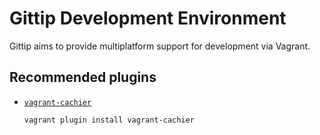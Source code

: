 # Gittip Development Environment

Gittip aims to provide multiplatform support for development via
Vagrant.

## Recommended plugins

  * [`vagrant-cachier`]()

      ```
      vagrant plugin install vagrant-cachier
      ```
